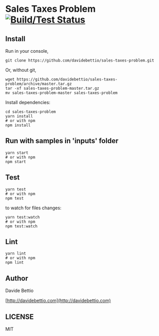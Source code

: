# Sales Taxes Problem [![Build/Test Status](https://travis-ci.org/davidebettio/sales-taxes-problem.svg?branch=master)](https://travis-ci.org/davidebettio/sales-taxes-problem)

## Install
Run in your console,

```
git clone https://github.com/davidebettio/sales-taxes-problem.git
```

Or, without git,

```
wget https://github.com/davidebettio/sales-taxes-problem/archive/master.tar.gz
tar -xf sales-taxes-problem-master.tar.gz
mv sales-taxes-problem-master sales-taxes-problem
```

Install dependencies:

```
cd sales-taxes-problem
yarn install
# or with npm
npm install
```

## Run with samples in 'inputs' folder

```
yarn start
# or with npm
npm start
```

## Test

```
yarn test
# or with npm
npm test
```

to watch for files changes:

```
yarn test:watch
# or with npm
npm test:watch
```

## Lint

```
yarn lint
# or with npm
npm lint
```

## Author
Davide Bettio

[http://davidebettio.com](http://davidebettio.com)

## LICENSE
MIT

